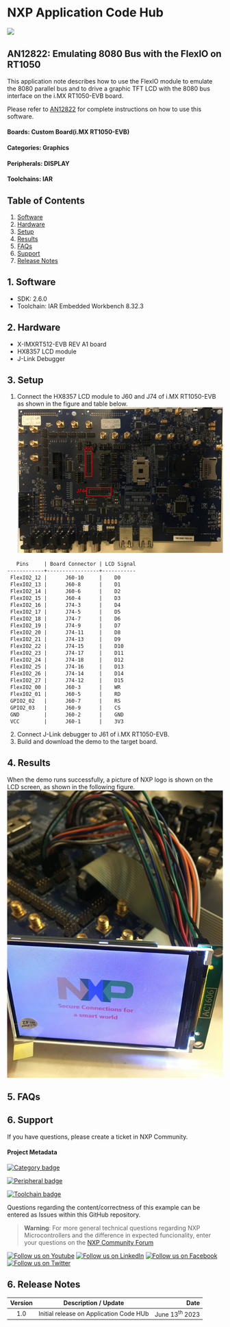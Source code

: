 # NXP Application Code Hub
[<img src="https://mcuxpresso.nxp.com/static/icon/nxp-logo-color.svg" width="100"/>](https://www.nxp.com)

## AN12822: Emulating 8080 Bus with the FlexIO on RT1050
This application note describes how to use the FlexIO module to emulate the 8080 parallel bus and to drive a graphic TFT LCD with the 8080 bus interface on the i.MX RT1050-EVB board.

Please refer to [AN12822](https://www.nxp.com/docs/en/application-note/AN12822.pdf) for complete instructions on how to use this software. 

#### Boards: Custom Board(i.MX RT1050-EVB)
#### Categories: Graphics
#### Peripherals: DISPLAY
#### Toolchains: IAR

## Table of Contents
1. [Software](#step1)
2. [Hardware](#step2)
3. [Setup](#step3)
4. [Results](#step4)
5. [FAQs](#step5)
6. [Support](#step6)
7. [Release Notes](#step7)

## 1. Software<a name="step1"></a>
- SDK: 2.6.0
- Toolchain: IAR Embedded Workbench 8.32.3

## 2. Hardware<a name="step2"></a>
- X-IMXRT512-EVB REV A1 board
- HX8357 LCD module
- J-Link Debugger

## 3. Setup<a name="step3"></a>
1. Connect the HX8357 LCD module to J60 and J74 of i.MX RT1050-EVB as shown in the figure and table below.  
![](./images/RT1050-EVB-board.png)
```
   Pins	    | Board Connector | LCD Signal
------------+-----------------+-----------
 FlexIO2_12 |      J60-10     |    D0
 FlexIO2_13 |      J60-8      |    D1
 FlexIO2_14 |      J60-6      |    D2
 FlexIO2_15 |      J60-4      |    D3
 FlexIO2_16 |      J74-3      |    D4
 FlexIO2_17 |      J74-5      |    D5
 FlexIO2_18 |      J74-7      |    D6
 FlexIO2_19 |      J74-9      |    D7
 FlexIO2_20 |      J74-11     |    D8
 FlexIO2_21 |      J74-13     |    D9
 FlexIO2_22 |      J74-15     |    D10
 FlexIO2_23 |      J74-17     |    D11
 FlexIO2_24 |      J74-18     |    D12
 FlexIO2_25 |      J74-16     |    D13
 FlexIO2_26 |      J74-14     |    D14
 FlexIO2_27 |      J74-12     |    D15
 FlexIO2_00 |      J60-3      |    WR
 FlexIO2_01 |      J60-5      |    RD
 GPIO2_02   |      J60-7      |    RS
 GPIO2_03   |      J60-9      |    CS
 GND	    |      J60-2      |    GND
 VCC	    |      J60-1      |    3V3
```
2. Connect J-Link debugger to J61 of i.MX RT1050-EVB. 
3. Build and download the demo to the target board.

## 4. Results<a name="step4"></a>
When the demo runs successfully, a picture of NXP logo is shown on the LCD screen, as shown in the following figure.  
![](./images/LCD-display-diagram.png)

## 5. FAQs<a name="step5"></a>

## 6. Support<a name="step6"></a>
If you have questions, please create a ticket in NXP Community.


#### Project Metadata
<!----- Boards ----->


<!----- Categories ----->
[![Category badge](https://img.shields.io/badge/Category-GRAPHICS-yellowgreen)](https://github.com/search?q=org%3Anxp-appcodehub+graphics+in%3Areadme&type=Repositories)

<!----- Peripherals ----->
[![Peripheral badge](https://img.shields.io/badge/Peripheral-DISPLAY-yellow)](https://github.com/search?q=org%3Anxp-appcodehub+display+in%3Areadme&type=Repositories)

<!----- Toolchains ----->
[![Toolchain badge](https://img.shields.io/badge/Toolchain-IAR-orange)](https://github.com/search?q=org%3Anxp-appcodehub+iar+in%3Areadme&type=Repositories)

Questions regarding the content/correctness of this example can be entered as Issues within this GitHub repository.

>**Warning**: For more general technical questions regarding NXP Microcontrollers and the difference in expected funcionality, enter your questions on the [NXP Community Forum](https://community.nxp.com/)

[![Follow us on Youtube](https://img.shields.io/badge/Youtube-Follow%20us%20on%20Youtube-red.svg)](https://www.youtube.com/@NXP_Semiconductors)
[![Follow us on LinkedIn](https://img.shields.io/badge/LinkedIn-Follow%20us%20on%20LinkedIn-blue.svg)](https://www.linkedin.com/company/nxp-semiconductors)
[![Follow us on Facebook](https://img.shields.io/badge/Facebook-Follow%20us%20on%20Facebook-blue.svg)](https://www.facebook.com/nxpsemi/)
[![Follow us on Twitter](https://img.shields.io/badge/Twitter-Follow%20us%20on%20Twitter-white.svg)](https://twitter.com/NXP)

## 6. Release Notes<a name="step7"></a>
| Version | Description / Update                           | Date                        |
|:-------:|------------------------------------------------|----------------------------:|
| 1.0     | Initial release on Application Code HUb        | June 13<sup>th</sup> 2023 |

